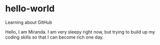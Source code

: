 # hello-world
Learning about GitHub

Hello, I am Miranda.  I am very sleepy right now, but trying to build up my coding skills so that I can become rich one day.
